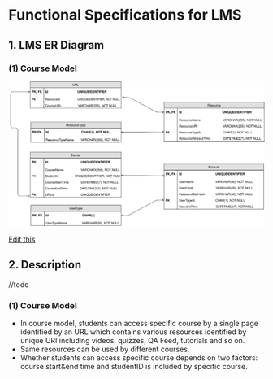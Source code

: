 # Functional Specifications for LMS

## 1. LMS ER Diagram

### (1) Course Model
![Diagram](img/LMS-ER-Diagram.svg)

<a href="https://drive.google.com/file/d/1FzIM7mha6Pk4huKQnVi-nPBDsmrfkSai/view?usp=sharing">Edit this</a>


## 2. Description

//todo

### (1) Course Model

* In course model, students can access specific course by a single page identified by an URL which contains various resources identified by unique URI including videos, quizzes, QA Feed, tutorials and so on.
* Same resources can be used by different courses.
* Whether students can access specific course depends on two factors: course start&end time and studentID is included by specific course.

